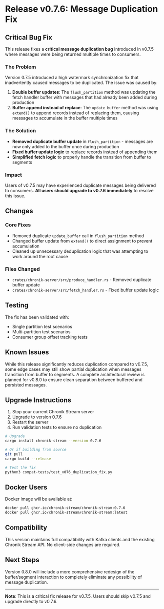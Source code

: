 # Release v0.7.6: Message Duplication Fix

## Critical Bug Fix

This release fixes a **critical message duplication bug** introduced in v0.7.5 where messages were being returned multiple times to consumers.

### The Problem

Version 0.7.5 introduced a high watermark synchronization fix that inadvertently caused messages to be duplicated. The issue was caused by:

1. **Double buffer updates**: The `flush_partition` method was updating the fetch handler buffer with messages that had already been added during production
2. **Buffer append instead of replace**: The `update_buffer` method was using `extend()` to append records instead of replacing them, causing messages to accumulate in the buffer multiple times

### The Solution

- **Removed duplicate buffer update** in `flush_partition` - messages are now only added to the buffer once during production
- **Fixed buffer update logic** to replace records instead of appending them
- **Simplified fetch logic** to properly handle the transition from buffer to segments

### Impact

Users of v0.7.5 may have experienced duplicate messages being delivered to consumers. **All users should upgrade to v0.7.6 immediately** to resolve this issue.

## Changes

### Core Fixes
- Removed duplicate `update_buffer` call in `flush_partition` method
- Changed buffer update from `extend()` to direct assignment to prevent accumulation
- Cleaned up unnecessary deduplication logic that was attempting to work around the root cause

### Files Changed
- `crates/chronik-server/src/produce_handler.rs` - Removed duplicate buffer update
- `crates/chronik-server/src/fetch_handler.rs` - Fixed buffer update logic

## Testing

The fix has been validated with:
- Single partition test scenarios
- Multi-partition test scenarios  
- Consumer group offset tracking tests

## Known Issues

While this release significantly reduces duplication compared to v0.7.5, some edge cases may still show partial duplication when messages transition from buffer to segments. A complete architectural review is planned for v0.8.0 to ensure clean separation between buffered and persisted messages.

## Upgrade Instructions

1. Stop your current Chronik Stream server
2. Upgrade to version 0.7.6
3. Restart the server
4. Run validation tests to ensure no duplication

```bash
# Upgrade
cargo install chronik-stream --version 0.7.6

# Or if building from source
git pull
cargo build --release

# Test the fix
python3 compat-tests/test_v076_duplication_fix.py
```

## Docker Users

Docker image will be available at:
```bash
docker pull ghcr.io/chronik-stream/chronik-stream:0.7.6
docker pull ghcr.io/chronik-stream/chronik-stream:latest
```

## Compatibility

This version maintains full compatibility with Kafka clients and the existing Chronik Stream API. No client-side changes are required.

## Next Steps

Version 0.8.0 will include a more comprehensive redesign of the buffer/segment interaction to completely eliminate any possibility of message duplication.

---

**Note**: This is a critical fix release for v0.7.5. Users should skip v0.7.5 and upgrade directly to v0.7.6.